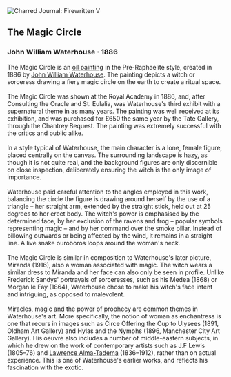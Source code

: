 <div class="artwork-of-the-day">
  <div class="container">
    <div class="img-wrapper">
      <img
        src="https://uploads5.wikiart.org/00142/images/57726d7cedc2cb3880b47bc2/john-william-waterhouse-magic-circle.JPG!Large.JPG"
        alt="Charred Journal: Firewritten V" />
    </div>
    <div class="artwork-detail">
      <div class="artwork-origin"> 
        <h2 class="artwork-name">The Magic Circle</h2>
        <h3 class="artist">
          John William Waterhouse
                    ·  1886
        </h3>
      </div>
      <p class="description">
        <span class="artwork-description-text ng-binding" ng-bind-html="viewModel.ArtworkOfTheDay.Description | unsafe">The Magic Circle is an <a target="_blank" href="/en/paintings-by-media/oil-on-sacking">oil painting</a> in the Pre-Raphaelite style, created in 1886 by <a target="_blank" href="/en/john-william-waterhouse">John William Waterhouse</a>. The painting depicts a witch or sorceress drawing a fiery magic circle on the earth to create a ritual space.
<br>
<br>The Magic Circle was shown at the Royal Academy in 1886, and, after Consulting the Oracle and St. Eulalia, was Waterhouse's third exhibit with a supernatural theme in as many years. The painting was well received at its exhibition, and was purchased for £650 the same year by the Tate Gallery, through the Chantrey Bequest. The painting was extremely successful with the critics and public alike.
<br>
<br>In a style typical of Waterhouse, the main character is a lone, female figure, placed centrally on the canvas. The surrounding landscape is hazy, as though it is not quite real, and the background figures are only discernible on close inspection, deliberately ensuring the witch is the only image of importance.
<br>
<br>Waterhouse paid careful attention to the angles employed in this work, balancing the circle the figure is drawing around herself by the use of a triangle – her straight arm, extended by the straight stick, held out at 25 degrees to her erect body. The witch's power is emphasised by the determined face, by her exclusion of the ravens and frog – popular symbols representing magic – and by her command over the smoke pillar. Instead of billowing outwards or being affected by the wind, it remains in a straight line. A live snake ouroboros loops around the woman's neck.
<br>
<br>The Magic Circle is similar in composition to Waterhouse's later picture, Miranda (1916), also a woman associated with magic. The witch wears a similar dress to Miranda and her face can also only be seen in profile. Unlike Frederick Sandys' portrayals of sorceresses, such as his Medea (1868) or Morgan le Fay (1864), Waterhouse chose to make his witch's face intent and intriguing, as opposed to malevolent.
<br>
<br>Miracles, magic and the power of prophecy are common themes in Waterhouse's art. More specifically, the notion of woman as enchantress is one that recurs in images such as Circe Offering the Cup to Ulysees (1891, Oldham Art Gallery) and Hylas and the Nymphs (1896, Manchester City Art Gallery). His oeuvre also includes a number of middle-eastern subjects, in which he drew on the work of contemporary artists such as J.F Lewis (1805–76) and <a target="_blank" href="/en/sir-lawrence-alma-tadema">Lawrence Alma-Tadema</a> (1836–1912), rather than on actual experience. This is one of Waterhouse's earlier works, and reflects his fascination with the exotic.</span>
                        <div class="text-shadow-container" ng-show="showShadow" style=""></div>
      </p>
    </div>
  </div>

</div>
